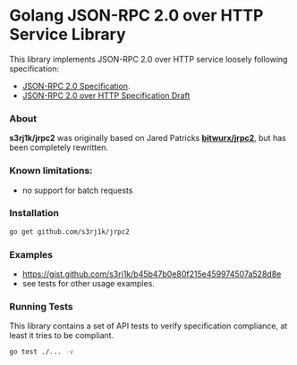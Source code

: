 # Golang JSON-RPC 2.0 over HTTP Service Library

This library implements JSON-RPC 2.0 over HTTP service loosely following specification:

 - [JSON-RPC 2.0 Specification](http://www.jsonrpc.org/specification). 
 - [JSON-RPC 2.0 over HTTP Specification Draft](https://www.simple-is-better.org/json-rpc/transport_http.html)

### About

**s3rj1k/jrpc2** was originally based on Jared Patricks **[bitwurx/jrpc2](https://github.com/bitwurx/jrpc2)**,
but has been completely rewritten.

### Known limitations:
 - no support for batch requests

### Installation
```sh
go get github.com/s3rj1k/jrpc2
```

### Examples
 - https://gist.github.com/s3rj1k/b45b47b0e80f215e459974507a528d8e
 - see tests for other usage examples.

### Running Tests

This library contains a set of API tests to verify 
specification compliance, at least it tries to be compliant.

```sh
go test ./... -v
```
